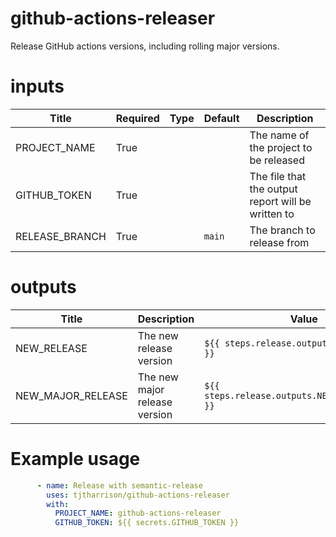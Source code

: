 <!-- BEGIN_ACTION_DOCS -->

# github-actions-releaser
Release GitHub actions versions, including rolling major versions.

# inputs
| Title | Required | Type | Default| Description |
|-----|-----|-----|-----|-----|
| PROJECT_NAME | True |  |  | The name of the project to be released |
| GITHUB_TOKEN | True |  |  | The file that the output report will be written to |
| RELEASE_BRANCH | True |  | `main` | The branch to release from |

# outputs
| Title | Description | Value |
|-----|-----|-----|
|NEW_RELEASE | The new release version |  `${{ steps.release.outputs.NEW_RELEASE }}` | 
|NEW_MAJOR_RELEASE | The new major release version |  `${{ steps.release.outputs.NEW_MAJOR_RELEASE }}` | 
<!-- END_ACTION_DOCS -->

# Example usage

```yaml
      - name: Release with semantic-release
        uses: tjtharrison/github-actions-releaser
        with:
          PROJECT_NAME: github-actions-releaser
          GITHUB_TOKEN: ${{ secrets.GITHUB_TOKEN }}
```
